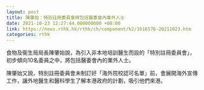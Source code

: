 ```yaml
---
layout: post
title: 陳肇始：特別註冊委員會將包括醫委會內業外人士
date: 2021-10-23 12:27:44.000000000 +08:00
link: https://news.rthk.hk/rthk/ch/component/k2/1616576-20211023.htm
categories: rthk
---
```


食物及衞生局局長陳肇始說，為引入非本地培訓醫生而設的「特別註冊委員會」，初步傾向10名委員之中，將包括醫委會內的業外人士。

陳肇始又說，特別註冊委員會未制訂好「海外院校認可名單」前，會展開海外宣傳工作，讓外地醫生和醫科學生了解本港政府的計劃，吸引他們來港。
